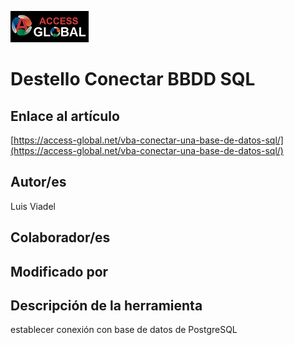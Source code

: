 ﻿![Access-global](/blob/main/Images/Logo1.png)
# Destello Conectar BBDD SQL
## Enlace al artículo
[https://access-global.net/vba-conectar-una-base-de-datos-sql/](https://access-global.net/vba-conectar-una-base-de-datos-sql/)
## Autor/es
Luis Viadel
## Colaborador/es

## Modificado por

## Descripción de la herramienta
establecer conexión con base de datos de PostgreSQL


